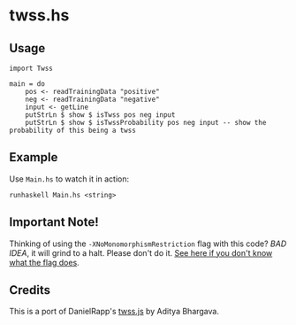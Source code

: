 # twss.hs

## Usage

	import Twss

	main = do
	    pos <- readTrainingData "positive"
	    neg <- readTrainingData "negative"
		input <- getLine
		putStrLn $ show $ isTwss pos neg input
		putStrLn $ show $ isTwssProbability pos neg input -- show the probability of this being a twss

## Example

Use `Main.hs` to watch it in action:

	runhaskell Main.hs <string>


## Important Note!
Thinking of using the `-XNoMonomorphismRestriction` flag with this code? *BAD IDEA*, it will grind to a halt. Please don't do it. [See here if you don't know what the flag does](http://stackoverflow.com/questions/4575040/what-is-xnomonomorphismrestriction).


## Credits
This is a port of DanielRapp's [twss.js](https://github.com/DanielRapp/twss.js) by Aditya Bhargava.
